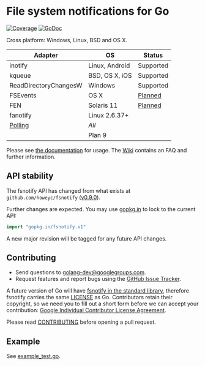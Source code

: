 # File system notifications for Go

[![Coverage](http://gocover.io/_badge/github.com/go-fsnotify/fsnotify)](http://gocover.io/github.com/go-fsnotify/fsnotify) [![GoDoc](https://godoc.org/github.com/go-fsnotify/fsnotify?status.svg)](https://godoc.org/github.com/go-fsnotify/fsnotify)

Cross platform: Windows, Linux, BSD and OS X.

|Adapter   |OS        |Status    |
|----------|----------|----------|
|inotify   |Linux, Android|Supported|
|kqueue    |BSD, OS X, iOS|Supported|
|ReadDirectoryChangesW|Windows|Supported|
|FSEvents  |OS X          |[Planned](https://github.com/go-fsnotify/fsnotify/issues/11)|
|FEN       |Solaris 11    |[Planned](https://github.com/go-fsnotify/fsnotify/issues/12)|
|fanotify  |Linux 2.6.37+ | |
|[Polling](https://github.com/go-fsnotify/fsnotify/issues/9)|*All*         | |
|          |Plan 9        | |


Please see [the documentation](http://godoc.org/github.com/go-fsnotify/fsnotify) for usage. The [Wiki](https://github.com/go-fsnotify/fsnotify/wiki) contains an FAQ and further information.

## API stability

The fsnotify API has changed from what exists at `github.com/howeyc/fsnotify` ([v0.9.0](https://github.com/go-fsnotify/fsnotify/blob/master/CHANGELOG.md#v090--2014-01-17)).

Further changes are expected. You may use [gopkg.in](https://gopkg.in/fsnotify.v1) to lock to the current API: 

```go
import "gopkg.in/fsnotify.v1"
```

A new major revision will be tagged for any future API changes.

## Contributing

* Send questions to [golang-dev@googlegroups.com](mailto:golang-dev@googlegroups.com). 
* Request features and report bugs using the [GitHub Issue Tracker](https://github.com/go-fsnotify/fsnotify/issues).

A future version of Go will have [fsnotify in the standard library](https://code.google.com/p/go/issues/detail?id=4068), therefore fsnotify carries the same [LICENSE](https://github.com/go-fsnotify/fsnotify/blob/master/LICENSE) as Go. Contributors retain their copyright, so we need you to fill out a short form before we can accept your contribution: [Google Individual Contributor License Agreement](https://developers.google.com/open-source/cla/individual).

Please read [CONTRIBUTING](https://github.com/go-fsnotify/fsnotify/blob/master/CONTRIBUTING.md) before opening a pull request.

## Example

See [example_test.go](https://github.com/go-fsnotify/fsnotify/blob/master/example_test.go).

